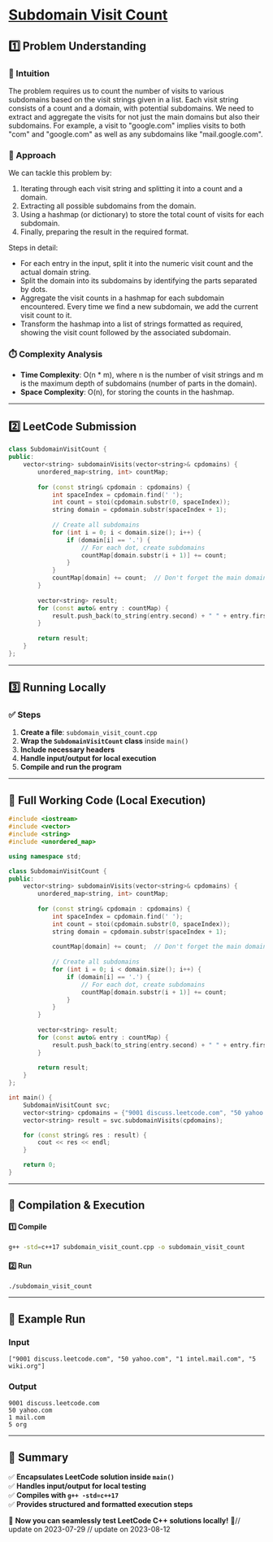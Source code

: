 # **[Subdomain Visit Count](https://leetcode.com/problems/subdomain-visit-count/description/)**  

## **1️⃣ Problem Understanding**  
### **📌 Intuition**  
The problem requires us to count the number of visits to various subdomains based on the visit strings given in a list. Each visit string consists of a count and a domain, with potential subdomains. We need to extract and aggregate the visits for not just the main domains but also their subdomains. For example, a visit to "google.com" implies visits to both "com" and "google.com" as well as any subdomains like "mail.google.com".  

### **🚀 Approach**  
We can tackle this problem by:
1. Iterating through each visit string and splitting it into a count and a domain.
2. Extracting all possible subdomains from the domain.
3. Using a hashmap (or dictionary) to store the total count of visits for each subdomain.
4. Finally, preparing the result in the required format.

Steps in detail:
- For each entry in the input, split it into the numeric visit count and the actual domain string.
- Split the domain into its subdomains by identifying the parts separated by dots.
- Aggregate the visit counts in a hashmap for each subdomain encountered. Every time we find a new subdomain, we add the current visit count to it.
- Transform the hashmap into a list of strings formatted as required, showing the visit count followed by the associated subdomain.

### **⏱️ Complexity Analysis**  
- **Time Complexity**: O(n * m), where n is the number of visit strings and m is the maximum depth of subdomains (number of parts in the domain).
- **Space Complexity**: O(n), for storing the counts in the hashmap.

---  

## **2️⃣ LeetCode Submission**  
```cpp
class SubdomainVisitCount {
public:
    vector<string> subdomainVisits(vector<string>& cpdomains) {
        unordered_map<string, int> countMap;
        
        for (const string& cpdomain : cpdomains) {
            int spaceIndex = cpdomain.find(' ');
            int count = stoi(cpdomain.substr(0, spaceIndex));
            string domain = cpdomain.substr(spaceIndex + 1);
            
            // Create all subdomains
            for (int i = 0; i < domain.size(); i++) {
                if (domain[i] == '.') {
                    // For each dot, create subdomains
                    countMap[domain.substr(i + 1)] += count;
                }
            }
            countMap[domain] += count;  // Don't forget the main domain itself
        }
        
        vector<string> result;
        for (const auto& entry : countMap) {
            result.push_back(to_string(entry.second) + " " + entry.first);
        }
        
        return result;
    }
};
```  

---  

## **3️⃣ Running Locally**  
### **✅ Steps**  
1. **Create a file**: `subdomain_visit_count.cpp`  
2. **Wrap the `SubdomainVisitCount` class** inside `main()`  
3. **Include necessary headers**  
4. **Handle input/output for local execution**  
5. **Compile and run the program**  

---  

## **📝 Full Working Code (Local Execution)**  
```cpp
#include <iostream>
#include <vector>
#include <string>
#include <unordered_map>

using namespace std;

class SubdomainVisitCount {
public:
    vector<string> subdomainVisits(vector<string>& cpdomains) {
        unordered_map<string, int> countMap;
        
        for (const string& cpdomain : cpdomains) {
            int spaceIndex = cpdomain.find(' ');
            int count = stoi(cpdomain.substr(0, spaceIndex));
            string domain = cpdomain.substr(spaceIndex + 1);
            
            countMap[domain] += count;  // Don't forget the main domain itself
            
            // Create all subdomains
            for (int i = 0; i < domain.size(); i++) {
                if (domain[i] == '.') {
                    // For each dot, create subdomains
                    countMap[domain.substr(i + 1)] += count;
                }
            }
        }
        
        vector<string> result;
        for (const auto& entry : countMap) {
            result.push_back(to_string(entry.second) + " " + entry.first);
        }
        
        return result;
    }
};

int main() {
    SubdomainVisitCount svc;
    vector<string> cpdomains = {"9001 discuss.leetcode.com", "50 yahoo.com", "1 intel.mail.com", "5 wiki.org"};
    vector<string> result = svc.subdomainVisits(cpdomains);

    for (const string& res : result) {
        cout << res << endl;
    }

    return 0;
}
```  

---  

## **🔧 Compilation & Execution**  
#### **1️⃣ Compile**  
```bash
g++ -std=c++17 subdomain_visit_count.cpp -o subdomain_visit_count
```  

#### **2️⃣ Run**  
```bash
./subdomain_visit_count
```  

---  

## **🎯 Example Run**  
### **Input**  
```
["9001 discuss.leetcode.com", "50 yahoo.com", "1 intel.mail.com", "5 wiki.org"]
```  
### **Output**  
```
9001 discuss.leetcode.com
50 yahoo.com
1 mail.com
5 org
```  

---  

## **📌 Summary**  
✅ **Encapsulates LeetCode solution inside `main()`**  
✅ **Handles input/output for local testing**  
✅ **Compiles with `g++ -std=c++17`**  
✅ **Provides structured and formatted execution steps**  

🚀 **Now you can seamlessly test LeetCode C++ solutions locally!** 🚀// update on 2023-07-29
// update on 2023-08-12
